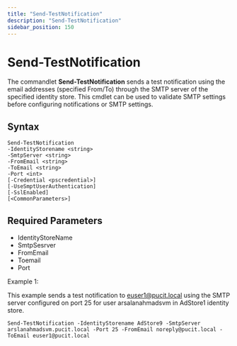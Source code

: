 ```yaml
---
title: "Send-TestNotification"
description: "Send-TestNotification"
sidebar_position: 150
---
```


# Send-TestNotification

The commandlet **Send-TestNotification** sends a test notification using the email addresses
(specified From/To) through the SMTP server of the specified identity store. This cmdlet can be used
to validate SMTP settings before configuring notifications or SMTP settings.

## Syntax

```
Send-TestNotification
-IdentityStorename <string>
-SmtpServer <string>
-FromEmail <string>
-ToEmail <string>
-Port <int>
[-Credential <pscredential>]
[-UseSmptUserAuthentication]
[-SslEnabled]
[<CommonParameters>]
```

## Required Parameters

- IdentityStoreName
- SmtpSesrver
- FromEmail
- Toemail
- Port

Example 1:

This example sends a test notification to euser1@pucit.local using the SMTP server configured on
port 25 for user arsalanahmadsvm in AdStore1 identity store.

```
Send-TestNotification -IdentityStorename AdStore9 -SmtpServer arslanahmadsvm.pucit.local -Port 25 -FromEmail noreply@pucit.local -ToEmail euser1@pucit.local
```
